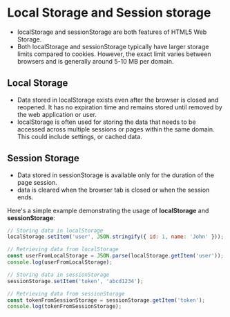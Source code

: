 # Local Storage and Session storage 

- localStorage and sessionStorage are both features of HTML5 Web Storage.
- Both localStorage and sessionStorage typically have larger storage limits compared to cookies. However, the exact limit varies between browsers and is generally around 5-10 MB per domain.

## Local Storage 

- Data stored in localStorage exists even after the browser is closed and reopened. It has no expiration time and remains stored until removed by the web application or user.
- localStorage is often used for storing the data that needs to be accessed across multiple sessions or pages within the same domain. This could include settings, or cached data.


## Session Storage
- Data stored in sessionStorage is available only for the duration of the page session. 
- data is cleared when the browser tab is closed or when the session ends.


Here's a simple example demonstrating the usage of **localStorage** and **sessionStorage**: 

```javascript
// Storing data in localStorage
localStorage.setItem('user', JSON.stringify({ id: 1, name: 'John' }));

// Retrieving data from localStorage
const userFromLocalStorage = JSON.parse(localStorage.getItem('user'));
console.log(userFromLocalStorage);

// Storing data in sessionStorage
sessionStorage.setItem('token', 'abcd1234');

// Retrieving data from sessionStorage
const tokenFromSessionStorage = sessionStorage.getItem('token');
console.log(tokenFromSessionStorage);

```